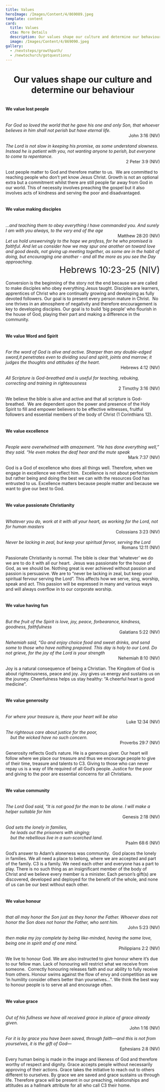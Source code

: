 ```yaml
---
title: Values
heroImage: /Images/Content/4/869089.jpeg
template: content
card:
  title: Values
  cta: More Details
  description: Our values shape our culture and determine our behaviour. Find out more about the values we hold here at The C3.
  image: /Images/Content/4/869090.jpeg
gallery:
  - /nextsteps/growthpath/
  - /newtochurch/gotquestions/
---
```


<h1 style="text-align: center;">
Our values shape our culture and determine our behaviour</h1>

<h4>
<br/>
We value lost people</h4>
<br/>
<em>For God so loved the world that he gave his one and only Son, that whoever believes in him shall not perish but have eternal life.</em>

<div style="text-align: right;">
John 3:16 (NIV)<br/>
 </div>
<em>The Lord is not slow in keeping his promise, as some understand slowness. Instead he is patient with you, not wanting anyone to perish, but everyone to come to repentance.</em>

<div style="text-align: right;">
2 Peter 3:9 (NIV)<br/>
 </div>
Lost people matter to God and therefore matter to us.  We are committed to reaching people who don’t yet know Jesus Christ. Growth is not an optional extra but a commitment whilst there are still people far away from God in our world. This of necessity involves preaching the gospel but it also involves acts of kindness and serving the poor and disadvantaged.

<h4>
<br/>
We value making disciples</h4>
<br/>
<em>...and teaching them to obey everything I have commanded you. And surely I am with you always, to the very end of the age</em>

<div style="text-align: right;">
Matthew 28:20 (NIV)</div>

<div>
<em>Let us hold unswervingly to the hope we profess, for he who promised is faithful. And let us consider how we may spur one another on toward love and good deeds, not giving up meeting together, as some are in the habit of doing, but encouraging one another - and all the more as you see the Day approaching</em>.</div>

<div style="text-align: right;">
<span style="text-align: right; font-size: 1.8rem;">Hebrews 10:23-25 (NIV)</span></div>
<br/>
Conversion is the beginning of the story not the end because we are called to make disciples who obey everything Jesus taught. Disciples are learners, apprentices of Christ who are continually growing and developing as fully devoted followers. Our goal is to present every person mature in Christ.  No one thrives in an atmosphere of negativity and therefore encouragement is key to developing disciples. Our goal is to build ‘big people’ who flourish in the house of God, playing their part and making a difference in the community.
<h4>
<br/>
We value Word and Spirit</h4>
<br/>
<em>For the word of God is alive and active. Sharper than any double-edged sword,it penetrates even to dividing soul and spirit, joints and marrow; it judges the thoughts and attitudes of the heart.</em>

<div style="text-align: right;">
Hebrews 4:12 (NIV)</div>
<br/>
<em>All Scripture is God-breathed and is useful for teaching, rebuking, correcting and training in righteousness</em>

<div style="text-align: right;">
2 Timothy 3:16 (NIV)<br/>
 </div>
We believe the bible is alive and active and that all scripture is God-breathed.  We are dependent upon the power and presence of the Holy Spirit to fill and empower believers to be effective witnesses, fruitful followers and essential members of the body of Christ (1 Corinthians 12).

<h4>
<br/>
We value excellence</h4>
<br/>
<em>People were overwhelmed with amazement. “He has done everything well,” they said. “He even makes the deaf hear and the mute speak</em>

<div style="text-align: right;">
Mark 7:37 (NIV)</div>
<br/>
God is a God of excellence who does all things well. Therefore, when we engage in excellence we reflect him.  Excellence is not about perfectionism but rather being and doing the best we can with the resources God has entrusted to us. Excellence matters because people matter and because we want to give our best to God.
<h4>
<br/>
We value passionate Christianity</h4>
<br/>
<em>Whatever you do, work at it with all your heart, as working for the Lord, not for human masters</em>

<div style="text-align: right;">
Colossians 3:23 (NIV)</div>
<br/>
<em>Never be lacking in zeal, but keep your spiritual fervor, serving the Lord</em>

<div style="text-align: right;">
Romans 12:11 (NIV)<br/>
 </div>
Passionate Christianity is normal. The bible is clear that ‘whatever’ we do we are to do it with all our heart.  Jesus was passionate for the house of God, as we should be. Nothing great is ever achieved without passion and passion is persuasive. We are to “never be lacking in zeal, but keep your spiritual fervour serving the Lord”. This affects how we serve, sing, worship, speak and act. This passion will be expressed in many and various ways and will always overflow in to our corporate worship.

<h4>
<br/>
We value having fun</h4>
<br/>
<em>But the fruit of the Spirit is love, joy, peace, forbearance, kindness, goodness, faithfulness</em>

<div style="text-align: right;">
Galatians 5:22 (NIV)</div>
<br/>
<em>Nehemiah said, “Go and enjoy choice food and sweet drinks, and send some to those who have nothing prepared. This day is holy to our Lord. Do not grieve, for the joy of the Lord is your strength</em>

<div style="text-align: right;">
Nehemiah 8:10 (NIV)</div>
<br/>
Joy is a natural consequence of being a Christian. The Kingdom of God is about righteousness, peace and joy. Joy gives us energy and sustains us on the journey. Cheerfulness helps us stay healthy: “A cheerful heart is good medicine”.
<h4>
<br/>
We value generosity</h4>
<br/>
<em>For where your treasure is, there your heart will be also</em>

<div style="text-align: right;">
Luke 12:34 (NIV)</div>
<br/>
<em>The righteous care about justice for the poor,<br/>
    but the wicked have no such concern.</em>

<div style="text-align: right;">
Proverbs 29:7 (NIV)</div>
<br/>
Generosity reflects God’s nature. He is a generous giver. Our heart will follow where we place our treasure and thus we encourage people to give of their time, treasure and talents to C3. Giving to those who can never repay us is a way of life required of all God’s people. Justice for the poor and giving to the poor are essential concerns for all Christians.
<h4>
<br/>
We value community</h4>
<br/>
<em>The Lord God said, “It is not good for the man to be alone. I will make a helper suitable for him</em>

<div style="text-align: right;">
Genesis 2:18 (NIV)</div>
<br/>
<em>God sets the lonely in families,<br/>
    he leads out the prisoners with singing;<br/>
    but the rebellious live in a sun-scorched land.</em>

<div style="text-align: right;">
Psalm 68:6 (NIV)</div>
<br/>
God’s answer to Adam’s aloneness was community.  God places the lonely in families. We all need a place to belong, where we are accepted and part of the family. C3 is a family. We need each other and everyone has a part to play. There is no such thing as an insignificant member of the body of Christ and we believe every member is a minister. Each person’s gift(s) are discovered, developed and deployed for the benefit of the whole, and none of us can be our best without each other.
<h4>
<br/>
We value honour</h4>
<br/>
<em>that all may honor the Son just as they honor the Father. Whoever does not honor the Son does not honor the Father, who sent him.</em>

<div style="text-align: right;">
John 5:23 (NIV)</div>

<div>
<br/>
<em>then make my joy complete by being like-minded, having the same love, being one in spirit and of one mind.</em></div>

<div style="text-align: right;">
Philippians 2:2 (NIV)</div>
<br/>
We live to honour God. We are also instructed to give honour where it’s due to our fellow man. Lack of honouring will restrict what we receive from someone.  Correctly honouring releases faith and our ability to fully receive from others. Honour swims against the flow of envy and competition as we ‘in humility consider others better than yourselves…”. We think the best way to honour people is to serve all and encourage often.
<h4>
<br/>
We value grace</h4>

<div>
<br/>
<em>Out of his fullness we have all received grace in place of grace already given.</em></div>

<div style="text-align: right;">
John 1:16 (NIV)</div>
<br/>
<em>For it is by grace you have been saved, through faith—and this is not from yourselves, it is the gift of God—</em>

<div style="text-align: right;">
Ephesians 2:8 (NIV)</div>
<br/>
Every human being is made in the image and likeness of God and therefore worthy of respect and dignity. Grace accepts people without necessarily approving of their actions. Grace takes the initiative to reach out to others different to ourselves. By grace we are saved and grace sustains us through life. Therefore grace will be present in our preaching, relationships and attitudes as a hallmark attribute for all who call C3 their home.<br/>
